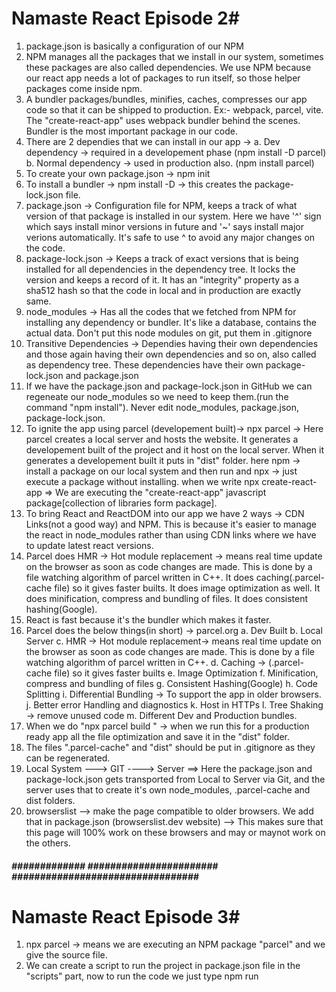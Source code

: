 # Namaste React Episode 2#
1. package.json is basically a configuration of our NPM
2. NPM manages all the packages that we install in our system, sometimes these packages are also called dependencies. We use NPM because our react app needs a lot of packages to run itself, so those helper packages come inside npm.
3. A bundler packages/bundles, minifies, caches, compresses our app code so that it can be shipped to production. Ex:- webpack, parcel, vite. The "create-react-app" uses webpack bundler behind the scenes. Bundler is the most important package in our code. 
4. There are 2 dependies that we can install in our app -> 
    a. Dev dependency -> required in a developement phase (npm install -D parcel)
    b. Normal dependency -> used in production also.   (npm install parcel)
5. To create your own package.json -> npm init
6. To install a bundler -> npm install -D <bundler name> -> this creates the package-lock.json file.
7. package.json -> Configuration file for NPM, keeps a track of what version of that package is installed in our system. 
        Here we have '^' sign which says install minor versions in future and '~' says install major verions automatically. It's safe to use ^ to avoid any major changes on the code.
8. package-lock.json -> Keeps a track of exact versions that is being installed for all dependencies in the dependency tree. It locks the version and keeps a record of it. It has an "integrity" property as a sha512 hash so that the code in local and in production are exactly same. 
9. node_modules -> Has all the codes that we fetched from NPM for installing any dependency or bundler. It's like a database, contains the actual data. Don't put this node modules on git, put them in .gitignore
10. Transitive Dependencies -> Dependies having their own dependencies and those again having their own dependencies and so on, also called as dependency tree. These dependencies have their own package-lock.json and package.json
11. If we have the package.json and package-lock.json in GitHub we can regeneate our node_modules so we need to keep them.(run the command "npm install"). Never edit node_modules, package.json, package-lock.json.
12. To ignite the app using parcel (developement built)-> npx parcel <source file name> -> Here parcel creates a local server and hosts the website. It generates a developement built of the project and it host on the local server. When it generates a developement built it puts in "dist" folder.
    here npm -> install a package on our local system and then run and npx -> just execute a package without installing. 
    when we write npx create-react-app <App Name> => We are executing the "create-react-app" javascript package[collection of libraries form package].
13. To bring React and ReactDOM into our app we have 2 ways -> CDN Links(not a good way) and NPM. This is because it's easier to manage the react in node_modules rather than using CDN links where we have to update latest react versions.
14. Parcel does HMR -> Hot module replacement -> means real time update on the browser as soon as code changes are made. This is done by a file watching algorithm of parcel written in C++. It does caching(.parcel-cache file) so it  gives faster builts. It does image optimization as well. It does minification, compress and bundling of files. It does consistent hashing(Google).
15. React is fast because it's the bundler which makes it faster.
16. Parcel does the below things(in short) -> parcel.org
    a. Dev Built
    b. Local Server
    c. HMR -> Hot module replacement-> means real time update on the browser as soon as code changes are made. This is done by a file watching algorithm of parcel written in C++.
    d. Caching -> (.parcel-cache file) so it  gives faster builts
    e. Image Optimization
    f. Minification, compress and bundling of files
    g. Consistent Hashing(Google)
    h. Code Splitting
    i. Differential Bundling -> To support the app in older browsers.
    j. Better error Handling and diagnostics
    k. Host in HTTPs
    l. Tree Shaking -> remove unused code
    m. Different Dev and Production bundles.
17. When we do "npx parcel build <source file name>" -> when we run this for a production ready app all the file optimization and save it in the "dist" folder.
18. The files ".parcel-cache" and "dist" should be put in .gitignore as they can be regenerated.
19. Local System ---> GIT ----> Server ==> Here the package.json and package-lock.json gets transported from Local to Server via Git, and the server uses that to create it's own node_modules, .parcel-cache and dist folders.
20. browserslist --> make the page compatible to older browsers. We add that in package.json (browserslist.dev website) --> This makes sure that this page will 100% work on these browsers and may or maynot work on the others.

#####  ############# ####################### ################################# ##############################################

# Namaste React Episode 3#

1. npx parcel <source file name> -> means we are executing an NPM package "parcel" and we give the source file.
2. We can create a script to run the project in package.json file in the "scripts" part, now to run the code we just type npm run <script tag>. (Only for "start" tag we can also write "npm start").
3. JSX and React both are different. We can write React without JSX, it's just that JSX makes it easier. JSX is not HTML inside JS, both are different. JSX is an HTML like or XML like syntax. JSX is a different syntax.
4. JSX is not a valid JavaScript syntax, they only understand ECMA script, for browser to understand JSX, parcel does the job behind the scenes. It is transpiled before it goes to JS engine and then JS engine understands the code. Now Parcel doesn't do the transpiling itself, it gives the responsiblity to Babel(it's a package). Basically Babel's job is to convert JSX to React code.
5. Behind the scenes the JSX is converted to React.createElement which then makes a JS object and is rendered in DOM as an HTML element.
    JSX => React.createElement() => React.createElement - JS Object => rendered to an HTML Element. All these are done by Babel.
    "class" attribute in HTML => "className" attribute in JSX. Inside a JSX we can run any JavaScript expression, function inside a {}.
6. For mutiline JSX statements, wrap them under () so that Babel understands where JSX starts and ends. A JSX part in the code is a     React Element. React code is readable because of JSX. 
7. React Components -> Class based Components(Old way) and Functional Components. Component Composition -> Composing or adding one component into other.
8. For Functional components, they are just javascript functions that returns some JSX elemnt. Make sure to start the function name in capital letters. React Element is an object and React Component is a function.
9. A React element is a normal JavaScript variable, so to add that in a React functional component or to add that in another React element we just enclose it inside {}. Now to add a React functional component in another element or a component we just enclose it inside < Component Name />
10. Whatever data comes inside {} JSX won't blindly run it, it will sanitize and see if the data is ok to be processed. JSX Expression must have only one parent element. We can use React.Fragement that is used as an empty tag to wrap up the entire JSX. We can use <> </> in place of React.Fragement. Can we use multiple roots? Can we use a React.Fragement inside another React.Fragement ?

#####  ############# ####################### ################################# ##############################################

# Namaste React Episode 4#

1. Before building any app make sure to plan it first properly and then start coding.
2. React Components are just like JavaScript functions, we can reuse them repeatedly. Never create a component inside another component.
3. To add inline css in react component(within the HTML tags) you need to give them as JS objects {}.
4. React props -> also known as properties. Just like React Functional Components are javascript functions, similarly React props are the arguments of the function. Passing props to a component => passing arguments to a function. Props are just JS objects that wraps all the details. When we have to dynamically pass some data into a component, we pass it as a prop.
5. Config driven UI -> Managing the data how it looks on an UI using data or using configs or big JSON datas that comes from the backend.
6. While using map functions in react make sure to use "key" paramter, and in that never use indexes.

#####  ############# ####################### ################################# ##############################################

# Namaste React Episode 5#
1. The best industry practice is to make seperate files for seperate components and keep all the source code in the "src" folder.
    In that folder there will be a components folder. You can use Js as well as Jsx extenstion, it doesn't matter much.
2. Never keep the hard coded data or the hard coded urls in the component files, make sure you keep them in a seperate folder (utils folder) and in a seperate file(say config.js or constant.js). Since these js files are not a component so the name starts with small letters. All the constant variables should be written in full uppercase.
3. There are 2 different types of import and export. 
    a) Normal export/import => export default <function/variable name> => when we have to export only one file, we cannot write this command twice. While importing these this we can just mention the name. Example:- import CDN_URL from "../Utils/constant";
    b) Named export/import => export const <function/variable name> => here we mention export at the time of declaring the variable, so we can export multipe things at a time. While importing this named export make sure to mention them inside {}. 
    Example:- import {CDN_URL} from "../Utils/constant"; => we can import multiple components together like this.
    We can combine default and named exports in a single file.
4. All these React and other frameworks makes sure that the data layer and the UI layer are in sync, they help in faster DOM manipulation. React makes the DOM operations superfast and efficient.
5. A React HOOK is a normal JS utility function that is prebuilt and is given to us by React, only thing is these functions have some logic written behind the scenes. We need to use named import command to import hooks in our program.
    a) useState() hooks -> it is used to create state variables and maintains the state of our component. The scope of the local state variable is inside the component. Whenever a state variable updates React re-renders the component.
    Whenever a user makes any changes in UI or does any action, the data should be updated. Whenever there is something that changes on the UI we use a local state variable to handle that. useState() is a hook that helps us to manage this state variable across the UI.
    b) useEffet() hooks ->
6. React uses "Reconciliation Algorithm" which is also known as "React fiber"(came up in React version 16). It is used to differentiate one tree from the other and it determines what needs to be changed in UI and what not using a "diff" algorithm. A DOM stands for Document Object Model where Document is the HTML document, Object are the HTML Tags like <h1>, <h2>, <div>.. and the Model is the document structure where we have the HTML tags in the chronological order. React Fiber study material -> https://github.com/acdlite/react-fiber-architecture
7. Virtual DOM -> It is the representation of the actual DOM in the form of a JS object. So there will be an object of existing DOM, once we make any change there is a new object is created, react finds out the difference between these 2 objects and then it actually updates the DOM. React does efficient DOM manipulation and that's why it's fast.
    Example:- A real DOM          A Virtual DOM
            <head>                If you do "console.log(<Body />)" it prints a nested object in the console, that is the Virtual DOM.
                <body>
                    <div>
                    </div>
                </body>
            </head>
8. Diff Algorithm -> It compares and finds the difference between 2 virtual DOMs, updates the actual DOM accordingly on every render cycle. That's how React becomes faster because finding out the difference between two HTML code is tuff but finding out the difference between 2 objects is easier. React doesn't touch the actual DOM much and that's another reason why React is so fast.
9. Whenever there is a change in state variable React will immediately find out the difference between the Virtual DOM and it will re-render/update our component and update the actual DOM. Why not to use indexes as the React key?
10. Incremental rendering -> The ability to split rendering work into chunks and spread it out over multiple frames. React uses "one way data binding".

#####  ############# ####################### ################################# ##############################################

# Namaste React Episode 6#

1. A state is a built-in React object that is used to contain data or information about the component. Say there is a variable in react and on click of a button that variable changes and it shows up in UI. So for that react needs to track the variable so that the data layer is in sync with UI layer. Now React cannot do that on a normal variable and can only track local state variables. So to create and monitor changes on the local state variable we use useState hook. Every component in React maintains a "State", we can put all the variables in this state and everytime we have to create a local variable we use state in it. Never write a useState inside if-else/for-loop and outside functional component.
"useState is a hook that React gives us to create state variables inside a functional component."
2. In useState hook react gives us two things in the form of an array, a state variable and a function to update the state variable. Now whenever this state variable changes react will immediately update the UI. Whenever the state variable changes React re-renders the whole component. Whenever a state variable is updated React re-renders the entire component(Reconciliation).
3. Hooks are just normal JS functions which React gives us to obtain a certain functionality.
4. There are 2 ways to call an API. *Read about microservices and monolith
    a) Load -> Call API -> Render the page
    b) Load -> Show something on the page -> Call API -> Render the page  ==> This is mostly preferred as the page will be available all the time. To use this functionality React gives us access to the most important "useEffect" hook.
5. useEffect() takes in a callback function and that function is called whenever useEffect wants it to be called. This function is called after every component render and component render happens whenever there is a state change or there is any props change. If we don't want to run the useEffect on every re-render we can pass a dependency array to it. If that is not dependent on anything then it will be called just once when the page loads for the first time. It's a hook that React gives us and it's callled after the component renders.
6. When you have a useEffect with a callback function with empty dependency array, it will be called once after first render. Now if the dependency array has something then it will be called once after render and everytime the dependency is rendered. So the flow happens like this ==> First the page is rendered => the initial data is rendered => then the page loads with final data. We can return a function in useEffect hook mainly whenever we want to unmount the component.

#####  ############# ####################### ################################# ##############################################

# Namaste React Episode 7#

1. In useEffect if there is no dependency array mentioned (apart from a blank array) it will be called after each and every render. If a blank array is kept then it means there is no dependency and it will be called only after the first render.
2. createBrowserRouter => function that we get from "react-router-dom" that helps us to create routing. It takes some configuration in the form of an array and each path is an object having these 2 parameters.
    a) path => denotes the path
    b) element => denotes which component will be loaded for the particular path.
    Note:- Create the router below the component as everything runs in a sequence.
3. RouterProvider => component that we get from "react-router-dom" that helps us to provide he routing to our app. It passes it like a prop.
4. React Router DOM gives us a hook "useRouteError" which gives us an error object, it gives us an information on what type of error we have and we can display this on our page to show what kind of error we have.
5. The problem with anchor tag is that it refreshes the entire page. React pages are SPA (Single Page Applications), they don't make a network call when we change pages. To avoid this "react-router-dom" gives us a "Link", used exactly like our anchor tag(replace "href" with "to"). Behind the scenes Link tag uses and anchor tag only.
6. There are 2 types of routing => 
    a) Client side routing => When we click on a page it goes to another page without making a network call, we just load a different component.
    b) Server side routing => Way by which all our pages come from the server.
7. We can create multiple children of our Route. "React-router-dom" gives us access to "Outlet" component to create nested routes and this will be filled by the children configuration. It's a place where we an fill our children configs.
8. "React-router-dom" gives us access to a hook called as "useParams" which reads the dynamic url and takes the "id" from the browser. The best thing about creating more and more components is that it makes the code "modular", "reusable", "cleaner", "maintainable", "testable". There is also something called as "useSearchParams()" hook which is used when the id is attached with something else in browser[Ex:- youtube video id has "/watch?v=" with it so we can't use useParams hook here]. Read about => URLSearchParams.

#####  ############# ####################### ################################# ##############################################

# Namaste React Episode 8#

1. React initially started with class based components, the most important part of class based component is the render() method. Just like in functional components return a JSX here similarly here render method returns a JSX.
2. The "props" in functional component is replaced by "this.props" in class based components. A "constructor" is a method that is called automatically during the creation of an object from the class. The constructor for a React component is called before it is mounted. When implementing the constructor for a React.Component subclass, we should call super(props) before any other statement. Otherwise, this.props will be undefined in the constructor, which can lead to bugs.
3. Constructor is something that is used for initialization and it is a place where the state variables are created. Whenever we load a class a constructor is called first. In class based components all the state variables are created as a part of the same object.
4. In class based components first the constructor is called then the class is rendered and then componentDidMount() is called.
    constructor() ==> Render() ==> componentDidMount(). So the best place to make an API call in class based component is componentDidMount().
5. Reason why constructor() is called first because its the place where things are initialized first. Whenever React renders it does it in 2 phases
    a) Render Phase => It includes render() and constructor(). This is the phase where the DOM is updated.
    b) Commit Phase => It includes componentDidMount(). This is the phase where React is actually modifying the DOM and then calls componentDidMount().
6. Because the Commit Phase takes time(because API call takes time) so React tries to complete the render phase first for all the child components before starting the commit phase. When the commit phase starts and there are 2 children and 1 parent then react will complete the commit for the first, then second and then parent. So the chronology is as follows:-
    Parent Constructor => Parent Render => First child constructor => First child render => Second child constructor => second child render => first child componentDidMount() => second child componentDidMount() => Parent componentDidMount().
7. componentDidMount can be made async but useEffect can't be, why??? || find the purpose of constructor(props) and super(props)
8. When there is an API call or any state changes in componentDidMount() phase the component re-renders and updates which called the componentDidUpdate() phase. Basically after first render componentDidMount() is called and after next every re-render componentDidUpdate is called. componentWillUnount() will be called when the component is unmounted from the DOM tree, basically when we move to someother page leaving the current page.

#####  ############# ####################### ################################# ##############################################

# Namaste React Episode 9#
1. We build functions in JS so that we can wrap up a small logic into a function and to benefit from these 3 things -> 
    a) Modularity => breaking down code into meaningful pieces
    b) Readability c) Reusability
2. Difference between hook and a functional component -> functional component returns a JSX whereas hooks returns a JS/array/value.
3. Window: online event => an event listener, when you go online the browser detects it. Clear event listeners once you go out of the component else browser will keep on storing it. This can be done in unmounting part of useEffect.
4. In large scale production ready apps we cant ask the bundler to have just one index.js file. This is the reason we do Chunking/Code Splitting/Dynamic Bundling/Lazy Loading/On demand loading. All of these are same concepts. Bundling is good but to a certain limit, till the time it's logical.
5. To do lazy loading we do that inside the lazy() function which comes from React Library as a named import. When we load the component on demand loading react tries to suspend it upon rendering because the code is not there. To solve this we use "Suspense", which takes care of the suspending part automatically.
6. Suspense takes a prop known as "fallback" which loads the shimmer unless the actual page is loaded. NEVER dynamically load/lazy load components inside another component because this will be lazy loaded after every render cycle which is not preferred. Always lazy load on the top where you are importing.

#####  ############# ####################### ################################# ##############################################

# Namaste React Episode 10#

1. scss -> mordern way of writing css, at the end scss is converted to css. There are different ways to add a css file(know pros and cons  of all of these)
        a) A normal css file.           b) An scss file.            c)Inline css -> it takes a js object in the html tag itself
        d) Using Component or UI libraries like Material UI, Base UI, Ant, Chakra   e) Styled components
    In this we will be using Tailwind CSS. PostCSS -> Tool for transforming CSS to JavaScript.
2. .postcssrc file tells the bundler that while it is building up a developement or a production build, we will be using tailwind so compile our tailwind. We use square bracket notation => w-[200px] to give exact dimentions. Tailwind creates a dynamic class for us in this case.
3. Pros of tailwind -> a) Easy to debug  b) Less code is shipped so bundle size is small    c) No duplicate CSS so time taken is less
        d) Gives more control and is more customisable  e) Everything is done inside our JS file so easy to manage code
    Cons of tailwind -> a) High initial learning curve so for new developers it may take time to grasp it.
                        b) Compromises code readability as the classnames are very big




#####  ############# ####################### ################################# ##############################################

# Namaste React Episode 11#

1. If there is a component and we want to use a local variable within the component that's called a "State" and to pass data from one component to the other we use props. Props are local state for the parent.
2. Prop  Drilling -> Passing down of props down the component tree. We cannot change the state of another sibbling from the same component. In such cases we give control of the state of all the sibblings to the parent, this is called "Lifting the state up".
3. Redux store, React context are a shared store for the entire app from where the state variables can be used across multiple components without undergoing prop drilling. Basically we need a piece of data to be accessible anywhere in our app.
4. createContext() is a function that takes data which will be accessed all across our application. Props and other things are tied to a component which is not the case with React Context. In context.provider we can overide the default value with a state variable (using a prop called "value") that can be modified. It can modify the context for a smaller portion of my app. If any component is outside the context.provider that will have the default value, only the ones inside the provider will have the updated value. The major advantage of context is "Prop Drilling".
5. How to manage more than 1 context? Can a context come inside another context? Can we have multiple nested context?
6. Any component in our app can access the "Context" and any component can modify this context in our app. The best thing about Context is that it is not tied to any component, it stays independent outside the app. Context is like a "useState" for the entire application.
In class based components we use <Context.Consumer></Context.Consumer> to access the context.


#####  ############# ####################### ################################# ##############################################

# Namaste React Episode 12#

1. Redux is also like context where we can have a centralised storage of data, but the difference is it is used only in Large Scale Applications. For small scale applications using context is enough.
2. Redux store is like a big object which have different sections and those are small pieces and all the components in the app will be able to access this store. On the other hand, state variable is restricted to that particular component and props help in passing data between the components.
3. Redux and context helps in accessig data globally, only difference is we can have multiple context but only one redux store. Redux and React are completely different and should not be combined together.
4. We create logical seperation into our store => slices of our store(Ex:- User slice, authentication slice, theme slice, cart slice)
    Basically a slice is a small portion of our store, so all these slices are small parts of our store.
5. In Redux components cannot directly update the store, instead they have to "Dispatch an Action". The action will call a normal JS function and this function will be modifying the cart(This function is called as a Reducer). In case of large applications we don't want random components to modify our store so that is why we make changes via "Action object" so that we can keep a track of each and everything.
 * So ==> we click a button in a React component ==> it dispatches an action ==> it calls a Reducer function ==> it updates the slice of our redux store. * [This is to write in the Redux store]
6. To read the cart in redux store we need to call the "Selector" and this selector will give us the information from the cart that will update the React component. [This is to read from the Redux store] The selector is a hook (useSelector) at the end of the day and which again means thats a JS function. When we use a selector it's also known as "Subscribing to the store" which means reading from the store.
It means that it is sync with the store so whenever the store modifies it will automatically modify the react component and the UI.
7. We install 2 libraries to have the redux in our app.
    i) npm i @reduxjs/toolkit  ==> This is the core of Redux.
    ii) npm i react-redux  ==> This is the bridge between React and Redux.
8. We need to give a provider to provide the store to the React application, we can provide the store to the entire app or some selective components based on our requirement.
9. The Reducer function takes in 2 things -> the initial state and the action payload(This is the place where we will get the items to be added to the cart or "The data which is comming in"). These functions take a state and directly modify it, they don't return anything.
10. 
/**
 * Steps in configuring a redux store:-
 * Create a store => configureStore API from "@reduxjs/toolkit
 *
 * Provide the store to the app in App.js=> Provider API from "react-redux" and used the key "store" and gave access of the store to the app.
 *
 * created a Slice using createSlice API from "@reduxjs/toolkit
 * In create slice we need the below things in the form of an object:-
 *      - name :
 *      - Initial State :
 *          - Items(array) :
 *      - Reducers : {(Its an object having the below things)
 *          - Action Name : Reducer function(Which takes in initial state and action payload) =>{ This function won't return anything }
 *                  }
 *        Export the actions as below
 *          export const {<Action names>} = <Slice Name>.actions
 *
 *        Export the reducers BUT as a "<Slice Name>.reducer" format (Here it will combine all of them to a single reducer)
 *
 *
 *  Now we put the slice in store in the below format in reducer object. Here all the slice created will be added here.
 *       reducer : {
 *                   <Name> : <Slice Name>
 *                  }
 *  
 *   To check if the redux is working fine on our app properly or not check the "Chrome Redux Dev Tools extension"
 */

11. Using useSelector if we subscribe to the entire store then everytime my store changes it will re-render the component, which is a very bad performance issue. Instead we subscribe to the "items in that particular slice of the store" for best performance. To dispatch an action we use useDispatch hook that comes from "react-redux".
12. Read about => Redux documentation, thunks, middleware, early return coding pattern, axios.


#####  ############# ####################### ################################# ##############################################

# Namaste React Episode 13#

1. Reason to do testing in our app ==> There are lot of developers working on 100's of components on a large scale application so adding a new piece of code or making any changes may impact the existing code, so testing the code gives us confidence that we are not breaking the existing code. [Read about "Test Driven Developement" => Basically means writing test cases even before writing the code ] Test Driven Developement is a very good process as it ensures a very good quality of code but it's not preferred by companies as that makes the developement proces very very slow.

2. Different Types of testing:-
    a) Manual Testing => A person tries to do random tests on the code to see if that breaks or not.
    b) Automated Testing => A code testing a code. Ex:- Selenium, 
    c) End 2 End(E2E) testing => It simulates a flow where the entire flow and entire journey of a user on the app is being tested. Ex:- Cyprus. This part is being offloaded to the QA team in many cases where they use a "headless browser". Basically these processes replace the manual testing with a code.
    d) Unit Testing => Core job of developers where they test small unites in the code.
    e) Integration Testing => Testing the integration between the components

3. Jest -> Delightful JS testing framework and React Testing Library uses jest behind the scenes. React Testing Library makes the testing in react very efficient. A convention to write test file names => <filename>.test.js

Steps for testing:- 

/**
 * 
 * Install React Testing Library.  => npm install --save-dev @testing-library/react
 * Install Jest   => npm i -D jest
 * Configure Jest => Create a Jest.config file => npx jest --init => Remember we use jsdom(browser-like) environment for it. Also use   "babel" instrument code for coverage.
 * After all the configuration we can directly run our tests as "npm run test" => test command is already configured as "jest" by parcel in package.json.
 * After Jest version 28 "jest-environment-jsdom" is no longer shipped by default, so now we need to install it separately. => npm i -D jest-environment-jsdom.
 * After running npm run test => jest will try to find out the test cases in our entire file. Ex:- "**/__tests__/**/*.[jt]s?(x), **/?(*.)+(spec|test).[tj]s?(x)" => this means jest is looking for "__tests__" folder and in that it's looking for "spec.js/spec.ts/test.js/test.ts" type of folders.
 * Now we create our first test file. Remember whatever files we put insie "__tests__" folder jest will consider all of them as testing files.
 * Configure jest bable config as JS files don't understand the "import" statements or any other ES6 statements. Jest needs some Babel packages for this. Now babel will make Jest understand that there is something called as ES6 statements and helps it to understand that.
            => npm install --save-dev babel-jest @babel/core @babel/preset-env
 * Now create a babel.config.js and configure the below one. We can also put this code in ".babelrc" file which was originally created to remove the console.log() for the end user by writing some configs. Both babel.config.js and .babelrc are valid ways to do so.
                module.exports = {
                            presets: [['@babel/preset-env', {targets: {node: 'current'}}]],
                                };
 * Now the above code will throw an error on ".babelrc" file as that file accepts only JSON, so convert everything into "" and remove the "module.exports" part. [JSON and JS objects are not same]
 * Wrote and ran test cases, gitignored the coverage folder.
 * Wrote unit test cases for header and see what we can expect when we load the header. So test cases will be
        a) See if the logo loads        b) Cart items should be 0        c) Status should be online.
 * Add a configuration to the "presets" part in ".babelrc" file as mentioned below to make jest understand the JSX part ot JSX statements of React. Also install => npm i -D @babel/preset-react
                        ["@babel/preset-react", {"runtime": "automatic"}]
        To write render() inside the testing file the syntax is => const <Variable Name> = render(<Component Name />)
    The Variable Name returns a Vitual DOM object if we log inside the console. 
 * Create Mocks as jsdom doesn't understand a png image. Since jsdom doesn't have the redux so then we wrap the react component inside a provider(which will be imported from react-redux). In jest.config.js have a "moduleNameMapper: {}" which tells that all the .png files that we have take it from the dummy image. The format to do this is mentioned below.
            moduleNameMapper: {
    "\\.(png|jpg|svg)$" : "../Mocks/dummyLogo.js"  //Here we are mapping all the .png/.jpg/.svg files with the dummyLogo.js
   },
 * The jsdom doesn't understand Link and routing or from where the routing is comming from so we need to give it router as well. So in place of "createBrowserRouter" [because jsdom is not a Browser] we use "StaticRouter" imported from "react-router-dom/server". This router can work without browser. Also we have to import a "Provider" from react-redux and provide our store inside it for jsdom to unserstand.
 * We need to mock our API call because jsdom doesn't understand fetch() as that is provided to us by the browser. The jsdom doesn't have network access and cannot make network calls. So for that we use "global.fetch" and a dummy function called "jest.fn()" given to us by jest. The syntax is => **More details on point no 11.
    global.fetch = jest.fn(()=>{
        return Promise.resolve(
        {
        json: ()=> {return Promise.resolve(<Pass the data that you have to mock>)}  //Like this we create our own dummy fetch to fake..
        }                                                                   // ..the network call and attached that to a global object
    )
})
        Now our code will automatically undertand what is happening inside our fetch
 * expect(<Variable Name>).toBeInTheDocument() //This checks that Shimmer is actually there in the component or not.
    toBeInTheDocument() comes from @testing-library/jest-dom => npm i -D @testing-library/jest-dom
 * waitFor() => Is a function given to us by React Testing Library to wait for sometime untill I get the component or the portion on the screen loaded. Ex:-
                await waitFor(() =>  [Make sure the corresponding test function has async written]
                expect(screen.getByTestId("search-btn"))
 * To Moch typing something on the search bar we fire an event[fireEvent] given to us by react-testing library.
 * 
 * 
 * 
 */

 4. The "test()" function takes in 2 arguments => a) Name of the test  b) Callback function which will have the code that the test case will execute. Every test case should have an expect() function or an expectation inside it, also called as assertion.
        EX:- test("<Name of the test we are doing>", ()=>{
            expect(<Write the function to be tested>).toBe(<Expected result>)
        })
 5. Find the difference between JSON and JS object. Read about "jest babel config", "jsdom".
 6. During testing we don't run the app on the browser, we run the test on seperate environment called "jsdom". Say we are testing the "Header" component and assume jsdom to be a small machine. So in that small machine we will load the header using a render function that comes from React Testing Library. The "Coverage" folder gives us the coverage report, basically it tells us how many test cases we have written, how much code we have covered and we need to put this folder in .gitignore.
 7. Jsdom is a container that doesn't have any root(Like we create a root element while trying to load the component in browser) so here we use a special render() provided to us by React Testing Library. It also doesn't understand JSX so we install @babel/preset-react.
 8. Jsdom tries to read png images as a javascript statement and throws and error. In React testing whenever jest doesn't understand something and the testing breaks we create a "mock" out of it. In this case we will create a dummy image for us. This Dummy image will be a JS file as the jsdom understands only that.
 9. Here to help us jest comes into play, so in jest.config.js have a "moduleNameMapper: {}" which tells that all the .png files that we have take it from the dummy image. The format to do this is mentioned below.
            moduleNameMapper: {
    "\\.(png|jpg|svg)$" : "../Mocks/dummyLogo.js"  //Here we are mapping all the .png/.jpg/.svg files with the dummyLogo.js
   },
10. To differentiate one HTML tag of the React component with the other during the React testing we use "data-testid" for running in jsdom unlike using "id" in the case of a browser. 
11. fetch() is provided by browser for making network calls and it returns a promise in the form of a readable stream and we convert that readable stream into json and this json is again returns us a Promise.
12. In package.json in "scripts" part if we mention => "watch-test": "jest --watch" it creates a Hot Module Reloading(HMR) for testing so dont have to run "npm run test" repeatedly. So we need to run => npm run watch-test.


#####  ############# ####################### ################################# ##############################################

# Namaste React Episode 14#

1. Topics that were asked in machine coding rounds of interviews:-
        a) Todo List       b) Fetch data from API   c) Forms    d) Quiz App    e) Nested Filters    f) Carousels    g) Hooks
        h) API Call Data    i) searching, sorting   j) Infinite scroll      k) Higher Order Components      l) E-commerse website
        m) Counter App      n) Debouncing       o) Tik Tac Toe      p) N level nested comments
2. The most crucial part of this machine coding interview is managing the time and also when the interviewer is watching us, so to be good at interviews we need to => Practice a lot(before the interview) AND Planning well(during the interview). So the first thing we need to do in the machine coding round is "To clear out all the questions before starting the code."
\\\\\\\\\\\\\\\\\\\\\\ Requirement Clarification \\\\\\\\\\\\\\\\\\\\\\
    a) What features we need to develop?
    b) Tech Stack -> Tell the interviewer that we will use tailwind CSS for styling, JavaScript, Redux or Context API or something else and justify all the tech stacks that you are using. Incase the app has forms the we will use FORMIK libraries. For routing we will be using react-router-dom. Mention the bundler we are using, the testing libraries we will be using. So in short the below things:-
            i) Styling -> Tailwind CSS
            ii) Data Management Library -> Redux/Context API
            iii)Forms -> Formik
            iv)Routing -> React-router-dom
            v)Bundler -> Parcel/Webpack
            vi)Testing Library -> react-testing-library/jest
        **Don't spend more than 5 mins on the above discussion**
3. The next 5mins we need to spend on planning or making a very low level design, how we will structure our components and how our data will flow, how we will use data and ui level. Remember -> "The more planning" => "The better code"
4. Search why reportWebVitals.js , <React.StrictMode> is used in create-react-app.
5. While writing a code for a list of items => do for one item => after that works fine [do console.log() to check] => Iterate that for rest of the items using map => This makes debugging easier. While using APIs if the data doesn't come the try doing an early return empty check and check first.
6. Higher Order Component => A function that takes in a component and returns another component. Takes an existing component and modifies it a little.


#####  ############# ####################### ################################# ##############################################

# Namaste React Episode 15#

1. Debouncing => In search bar when we type something very fast it skips some of the events because making an API call on each key stroke is useless. When we type slow it makes an API call on each and every key stroke. Basically if the user types very fast he doesn't need any intermediate suggestions so it's useless to call an API on each key stroke. It makes a huge difference in API calls on large applications where thousands of people are searching things every second. So for example
---> Debouncing with 200ms means => if difference between 2 key strokes is < 200ms ==> Decline the API call, and if difference > 200ms ==> make the API call.
2. Here when we run the debouncing using a setTimeout inside useEffect hook with a dependency, everytime the dependency updates a new timer is created, so we need to make sure to close the previous timer. Ex:-

    useEffect(() => {
    //Make an API call after every key press but if the difference between 2 keypress is less than 200ms then decline the API call
    const timer = setTimeout(() => getSearchSuggestions(), 200);

    return () => {              //Generally after everytime the "searchQuery" updates it should call the useEffect hook and run the setTimeout function, but then 
      clearTimeout(timer);      //everytime there will be a fresh timer of 200ms generated after every change of "searchQuery". So we make sure to clear the prev.
    };                          //timer after evert change of the "searchQuery".
    }, [searchQuery]);

    const getSearchSuggestions = async () => {
    const data = await fetch(YOUTUBE_SEARCH_API + searchQuery);
    const json = await data.json();
    console.log(json[0]);
    };

    So the process goes like this ==>
    * keypress => i
    * render the component and triggers the reconciliation process
    * useEffect() is called
    * start the timer => make api call after 200ms

    * keypress => ip [Here p is pressed before 200ms]
    * destroys/unmounts the component [calls the return method of the useEffect and clears the previous 200ms timer]
    * re-render the component and triggers the reconciliation process again
    * useEffect() is called again
    * New timer of 200ms is setup
    * 
    * If the keypress is done after 200ms the it will automatically make the API call. In every keypress the return function tries to clear the timer, but if the  next keypress is called after 200ms then the previous timer has already expired so there will be nothing to clear. Only when the keystrokes are done before 200ms then the return function will keep on clearing the preious running timers.
